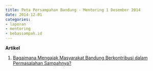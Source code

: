 ```yaml
---
title: Peta Persampahan Bandung - Mentoring 1 Desember 2014
date: 2014-12-01
categories:
- laporan
- mentoring
- bebassampah.id
---
```


**Artikel**

1. [Bagaimana Mengajak Masyarakat Bandung Berkontribusi dalam Permasalahan Sampahnya?](http://ciptamedia.org/bagaimana-mengajak-masyarakat-bandung-berkontribusi-dalam-permasalahan-sampahnya/)
